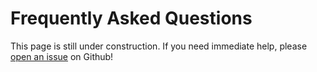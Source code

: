 # Frequently Asked Questions

This page is still under construction. If you need immediate help, please [open an issue](https://github.com/OpenOmics/leafworker/issues) on Github!

